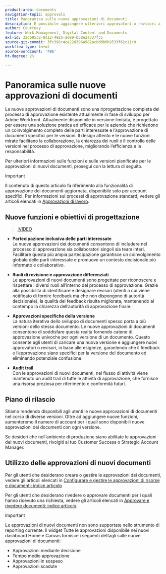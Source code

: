 ```yaml
---
product-area: documents
navigation-topic: approvals
title: Panoramica sulle nuove approvazioni di documenti
description: È possibile aggiungere ulteriori approvatori o revisori a un documento che dispone già di approvazioni in sospeso.
author: Courtney
feature: Work Management, Digital Content and Documents
exl-id: 32cb95c2-8d12-492b-ad89-b38e2a337fc5
source-git-commit: 3fc398c4ce2283964982ac0dd00b9533f62c11c0
workflow-type: tm+mt
source-wordcount: '486'
ht-degree: 2%

---
```


# Panoramica sulle nuove approvazioni di documenti

Le nuove approvazioni di documenti sono una riprogettazione completa del processo di approvazione esistente attualmente in fase di sviluppo per Adobe Workfront. Attualmente disponibile in versione limitata, è progettato per essere una soluzione pratica ed efficace per le aziende che richiedono un coinvolgimento completo delle parti interessate e l’approvazione di documenti specifici per le versioni. Il design attento e le nuove funzioni mirate facilitano la collaborazione, la chiarezza dei ruoli e il controllo delle versioni nel processo di approvazione, migliorando l’efficienza e la responsabilità.

Per ulteriori informazioni sulle funzioni e sulle versioni pianificate per le approvazioni di nuovi documenti, prosegui con la lettura di seguito.

>[!IMPORTANT]
>
>Il contenuto di questo articolo fa riferimento alla funzionalità di approvazione dei documenti aggiornata, disponibile solo per account specifici. Per informazioni sui processi di approvazione standard, vedere gli articoli elencati in [Approvazioni di lavoro](/help/quicksilver/review-and-approve-work/manage-approvals/manage-approvals.md).

## Nuove funzioni e obiettivi di progettazione

>[!VIDEO](https://video.tv.adobe.com/v/3420544/)

* **Partecipazione inclusiva delle parti interessate**\
    Le nuove approvazioni dei documenti consentono di includere nel processo di approvazione sia collaboratori singoli sia team interi. Facilitare questa più ampia partecipazione garantisce un coinvolgimento globale delle parti interessate e promuove un contesto decisionale più informato e collaborativo.

* **Ruoli di revisione e approvazione differenziati**\
    Le approvazioni di nuovi documenti sono progettate per riconoscere e rispettare i diversi ruoli all’interno del processo di approvazione. Grazie alla possibilità di identificare e designare revisori (utenti a cui viene notificato di fornire feedback ma che non dispongono di autorità decisionale), la qualità del feedback risulta migliorata, mantenendo al contempo la chiarezza dell’autorità di approvazione finale.

* **Approvazioni specifiche della versione**\
    La natura iterativa dello sviluppo di documenti spesso porta a più versioni dello stesso documento. Le nuove approvazioni di documenti consentono di soddisfare questa realtà fornendo catene di approvazione univoche per ogni versione di un documento. Questo consente agli utenti di caricare una nuova versione e aggiungere nuovi approvatori o revisori, in base alle esigenze, garantendo che il feedback e l’approvazione siano specifici per la versione del documento ed eliminando potenziale confusione.

* **Audit trail**\
    Con le approvazioni di nuovi documenti, nel flusso di attività viene mantenuto un audit trail di tutte le attività di approvazione, che fornisce una risorsa preziosa per riferimento e conformità futuri.

## Piano di rilascio

Stiamo rendendo disponibili agli utenti le nuove approvazioni di documenti nel corso di diverse versioni. Oltre ad aggiungere nuove funzioni, aumenteremo il numero di account per i quali sono disponibili nuove approvazioni dei documenti con ogni versione.

Se desideri che nell’ambiente di produzione siano abilitate le approvazioni dei nuovi documenti, rivolgiti al tuo Customer Success o Strategic Account Manager.

## Utilizzo delle approvazioni di nuovi documenti

Per gli utenti che desiderano creare o gestire le approvazioni dei documenti, vedere gli articoli elencati in [Configurare e gestire le approvazioni di risorse e documenti: indice articolo](/help/quicksilver/review-and-approve-work/document-reviews-and-approvals/manage-document-approvals/set-up-and-manage-doc-asset-approvals-toc.md)

Per gli utenti che desiderano rivedere o approvare documenti per i quali hanno ricevuto una richiesta, vedere gli articoli elencati in [Approvare e rivedere documenti: indice articolo](/help/quicksilver/review-and-approve-work/document-reviews-and-approvals/review-and-approve-documents/review-documents-toc.md).

>[!IMPORTANT]
>
>Le approvazioni di nuovi documenti non sono supportate nello strumento di reporting corrente. Il widget Tutte le approvazioni disponibile nei nuovi dashboard Home e Canvas fornisce i seguenti dettagli sulle nuove approvazioni di documenti:
>
>* Approvazioni mediante decisione
>* Tempo medio approvazione
>* Approvazioni in sospeso
>* Approvazioni scadute
